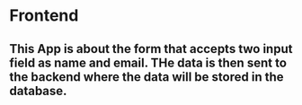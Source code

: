 # Frontend 

## This App is about the form that accepts two input field as name and email. THe data is then sent to the backend where the data will be stored in the database.

